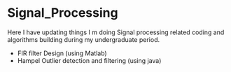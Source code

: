 # Signal_Processing

Here I have updating things I m doing Signal processing related coding and algorithms building during my undergraduate period.

- FIR filter Design (using Matlab)
- Hampel Outlier detection and filtering (using java)
